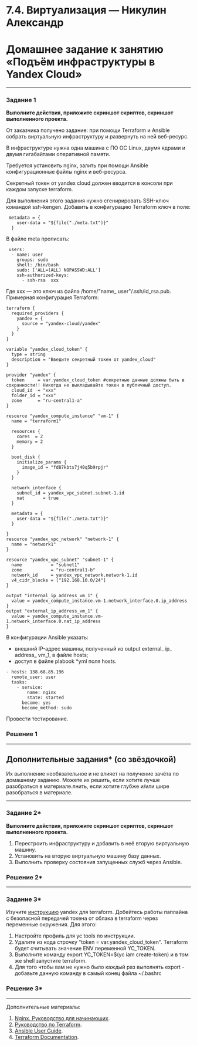 # 7.4. Виртуализация — Никулин Александр
# Домашнее задание к занятию «Подъём инфраструктуры в Yandex Cloud»

 ---
### Задание 1 

**Выполните действия, приложите скриншот скриптов, скриншот выполненного проекта.**

От заказчика получено задание: при помощи Terraform и Ansible собрать виртуальную инфраструктуру и развернуть на ней веб-ресурс. 

В инфраструктуре нужна одна машина с ПО ОС Linux, двумя ядрами и двумя гигабайтами оперативной памяти. 

Требуется установить nginx, залить при помощи Ansible конфигурационные файлы nginx и веб-ресурса. 

Секретный токен от yandex cloud должен вводится в консоли при каждом запуске terraform.

Для выполнения этого задания нужно сгенирировать SSH-ключ командой ssh-kengen. Добавить в конфигурацию Terraform ключ в поле:

```
 metadata = {
    user-data = "${file("./meta.txt")}"
  }
``` 

В файле meta прописать: 
 
```
 users:
  - name: user
    groups: sudo
    shell: /bin/bash
    sudo: ['ALL=(ALL) NOPASSWD:ALL']
    ssh-authorized-keys:
      - ssh-rsa  xxx
```
Где xxx — это ключ из файла /home/"name_ user"/.ssh/id_rsa.pub. Примерная конфигурация Terraform:

```
terraform {
  required_providers {
    yandex = {
      source = "yandex-cloud/yandex"
    }
  }
}

variable "yandex_cloud_token" {
  type = string
  description = "Введите секретный токен от yandex_cloud"
}

provider "yandex" {
  token     = var.yandex_cloud_token #секретные данные должны быть в сохранности!! Никогда не выкладывайте токен в публичный доступ.
  cloud_id  = "xxx"
  folder_id = "xxx"
  zone      = "ru-central1-a"
}

resource "yandex_compute_instance" "vm-1" {
  name = "terraform1"

  resources {
    cores  = 2
    memory = 2
  }

  boot_disk {
    initialize_params {
      image_id = "fd87kbts7j40q5b9rpjr"
    }
  }

  network_interface {
    subnet_id = yandex_vpc_subnet.subnet-1.id
    nat       = true
  }
  
  metadata = {
    user-data = "${file("./meta.txt")}"
  }

}
resource "yandex_vpc_network" "network-1" {
  name = "network1"
}

resource "yandex_vpc_subnet" "subnet-1" {
  name           = "subnet1"
  zone           = "ru-central1-b"
  network_id     = yandex_vpc_network.network-1.id
  v4_cidr_blocks = ["192.168.10.0/24"]
}

output "internal_ip_address_vm_1" {
  value = yandex_compute_instance.vm-1.network_interface.0.ip_address
}
output "external_ip_address_vm_1" {
  value = yandex_compute_instance.vm-1.network_interface.0.nat_ip_address
}
```

В конфигурации Ansible указать:

* внешний IP-адрес машины, полученный из output external_ ip_ address_ vm_1, в файле hosts;
* доступ в файле plabook *yml поля hosts.

```
- hosts: 138.68.85.196
  remote_user: user
  tasks:
    - service:
        name: nginx
        state: started
      become: yes
      become_method: sudo
```

Провести тестирование. 

### Решение 1

---

## Дополнительные задания* (со звёздочкой)

Их выполнение необязательное и не влияет на получение зачёта по домашнему заданию. Можете их решить, если хотите лучше разобраться в материале.лнить, если хотите глубже и/или шире разобраться в материале.

--- 
### Задание 2*

**Выполните действия, приложите скриншот скриптов, скриншот выполненного проекта.**

1. Перестроить инфраструктуру и добавить в неё вторую виртуальную машину. 
2. Установить на вторую виртуальную машину базу данных. 
3. Выполнить проверку состояния запущенных служб через Ansible.

### Решение 2*

--- 
### Задание 3*
Изучите [инструкцию](https://cloud.yandex.ru/docs/tutorials/infrastructure-management/terraform-quickstart) yandex для terraform.
Добейтесь работы паплайна с безопасной передачей токена от облака в terraform через переменные окружения. Для этого:

1. Настройте профиль для yc tools по инструкции.
2. Удалите из кода строчку "token = var.yandex_cloud_token". Terraform будет считывать значение ENV переменной YC_TOKEN.
3. Выполните команду export YC_TOKEN=$(yc iam create-token) и в том же shell запустите terraform.
4. Для того чтобы вам не нужно было каждый раз выполнять export - добавьте данную команду в самый конец файла ~/.bashrc

### Решение 3*
---

Дополнительные материалы: 

1. [Nginx. Руководство для начинающих](https://nginx.org/ru/docs/beginners_guide.html). 
2. [Руководство по Terraform](https://registry.terraform.io/providers/yandex-cloud/yandex/latest/doc). 
3. [Ansible User Guide](https://docs.ansible.com/ansible/latest/user_guide/index.html).
1. [Terraform Documentation](https://www.terraform.io/docs/index.html).

